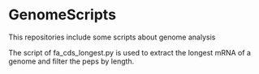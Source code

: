# GenomeScripts
This repositories include some scripts about genome analysis

The script of fa_cds_longest.py is used to extract the longest mRNA of a genome and filter the peps by length.
